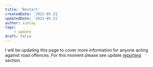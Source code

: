 ```yaml
---
title: 'Restart'
createdDate: '2021-05-21'
updatedDate: '2021-05-21'
author: sielay
tags:
    - update
draft: false
---
```


I will be updating this page to cover more information for anyone acting against road offences. For this moment please see update [reporting](/reporting) section.